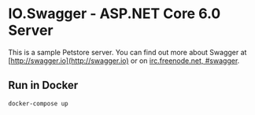 # IO.Swagger - ASP.NET Core 6.0 Server

This is a sample Petstore server.  You can find out more about Swagger at [http://swagger.io](http://swagger.io) or on [irc.freenode.net, #swagger](http://swagger.io/irc/). 

## Run in Docker

```
docker-compose up
```
